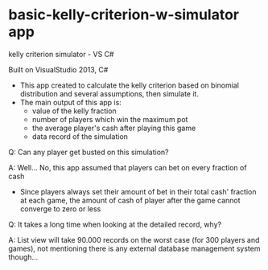 # basic-kelly-criterion-w-simulator app
kelly criterion simulator - VS C#


Built on VisualStudio 2013, C#

+ This app created to calculate the kelly criterion based on binomial distribution and several assumptions, then simulate it.
+ The main output of this app is:
  - value of the kelly fraction
  - number of players which win the maximum pot
  - the average player's cash after playing this game
  - data record of the simulation

Q: Can any player get busted on this simulation?

A: Well... No, this app assumed that players can bet on every fraction of cash
- Since players always set their amount of bet in their total cash' fraction at each game, the amount of cash of player after the game      cannot converge to zero or less 

Q: It takes a long time when looking at the detailed record, why?

A: List view will take 90.000 records on the worst case (for 300 players and games), not mentioning there is any external database management system though...
